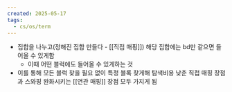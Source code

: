 ```yaml
---
created: 2025-05-17
tags:
  - cs/os/term
---
```

- 집합을 나누고(정해진 집합 만들다 - [[직접 매핑]]) 해당 집합에는 bd만 같으면 들어올 수 있게함
	- 이때 어떤 블럭에도 들어올 수 있게하는 것
- 이를 통해 모든 블럭 찾을 필요 없이 특정 블록 찾게해 탐색비용 낮춘 직접 매핑 장점과 스와핑 완화시키는 [[연관 매핑]] 장점 모두 가지게 됨